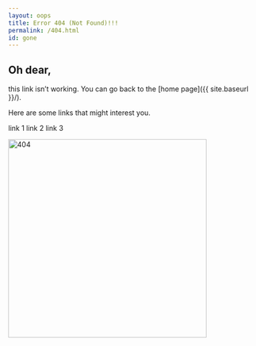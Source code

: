 ```yaml
---
layout: oops
title: Error 404 (Not Found)!!!
permalink: /404.html
id: gone
---
```


<h2>Oh dear,</h2>
this link isn’t working. You can go back to the [home page]({{ site.baseurl }}/).

Here are some links that might interest you.

link 1
link 2
link 3

<img src="{{ site.baseurl }}/images/404.jpg" alt="404" style="width: 400px;"/>
